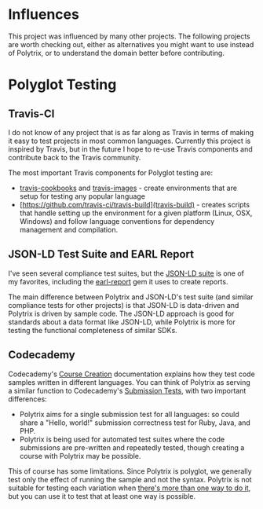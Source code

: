 # Influences

This project was influenced by many other projects. The following projects are worth checking out, either as alternatives you might want to use instead of Polytrix, or to understand the domain better before contributing.

# Polyglot Testing

## Travis-CI

I do not know of any project that is as far along as Travis in terms of making it easy to test projects in most common languages. Currently this project is inspired by Travis, but in the future I hope to re-use Travis components and contribute back to the Travis community.

The most important Travis components for Polyglot testing are:
- [travis-cookbooks](https://github.com/travis-ci/travis-cookbooks) and [travis-images](https://github.com/travis-ci/travis-images) - create environments that are setup for testing any popular language
- [https://github.com/travis-ci/travis-build](travis-build) - creates scripts that handle setting up the environment for a given platform (Linux, OSX, Windows) and follow language conventions for dependency management and compilation.

## JSON-LD Test Suite and EARL Report

I've seen several compliance test suites, but the [JSON-LD suite](http://json-ld.org/test-suite/) is one of my favorites, including the [earl-report](https://github.com/gkellogg/earl-report) gem it uses to create reports.

The main difference between Polytrix and JSON-LD's test suite (and similar compliance tests for other projects) is that JSON-LD is data-driven and Polytrix is driven by sample code. The JSON-LD approach is good for standards about a data format like JSON-LD, while Polytrix is more for testing the functional completeness of similar SDKs.

## Codecademy

Codecademy's [Course Creation](http://www.codecademy.com/docs/creation) documentation explains how they test code samples written in different languages. You can think of Polytrix as serving a similar function to Codecademy's [Submission Tests](http://www.codecademy.com/docs/submission_tests), with two important differences:

- Polytrix aims for a single submission test for all languages: so could share a "Hello, world!" submission correctness test for Ruby, Java, and PHP.
- Polytrix is being used for automated test suites where the code submissions are pre-written and repeatedly tested, though creating a course with Polytrix may be possible.

This of course has some limitations. Since Polytrix is polyglot, we generally test only the effect of running the sample and not the syntax. Polytrix is not suitable for testing each variation when [there's more than one way to do it](http://en.wikipedia.org/wiki/There's_more_than_one_way_to_do_it), but you can use it to test that at least one way is possible.
